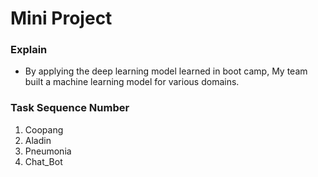 # Mini Project

### Explain
* By applying the deep learning model learned in boot camp, My team built a machine learning model for various domains.


### Task Sequence Number
1. Coopang
2. Aladin
3. Pneumonia
4. Chat_Bot

